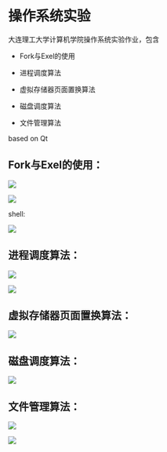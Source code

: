 # 操作系统实验


大连理工大学计算机学院操作系统实验作业，包含

- Fork与Exel的使用

- 进程调度算法

- 虚拟存储器页面置换算法

- 磁盘调度算法

- 文件管理算法

based on Qt


## Fork与Exel的使用：

![](image/fork1.png)

![](image/fork2.png)

shell:

![](image/shell.png)

## 进程调度算法：

![](image/process.gif)

![](image/process2.gif)

## 虚拟存储器页面置换算法：

![](image/memory.gif)

## 磁盘调度算法：

![](image/disk.gif)

## 文件管理算法：

![](image/createFile.gif)

![](image/delFile.gif)




